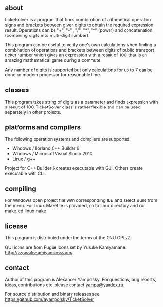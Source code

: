 
about
-----

ticketsolver is a program that finds combination of arithmetical operation signs
and brackets between given digits to obtain the required expression result.
Operations can be "+", "-" , "/", "*", "^" (power) and concatenation (combining
digits into multi-digit number).

This program can be useful to verify one's own calculations when finding a
combination of operations and brackets between digits of public transport ticket
number which gives an expression with a result of 100, that is an amazing
mathematical game during a commute.

Any number of digits is supported but only calculations for up to 7 can be done
on modern processor for reasonable time.

classes
-------

This program takes string of digits as a parameter and finds expression with a
result of 100. TicketSolver class is rather flexible and can be used separately
in other projects.

platforms and compilers
-----------------------

The following operation systems and compilers are supported:

* Windows / Borland C++ Builder 6
* Windows / Microsoft Visual Studio 2013
* Linux / g++

Project for C++ Builder 6 creates executable with GUI. Others create executable
with CLI.

compiling
---------

For Windows open project file with corresponding IDE and select Build from the
menu. For Linux Makefile is provided, go to linux directory and run make.
  cd linux
  make

license
-------

This program is distributed under the terms of the GNU GPLv2.

GUI icons are from Fugue Icons set by Yusuke Kamiyamane.
<http://p.yusukekamiyamane.com/>

contact
-------

Author of this program is Alexander Yampolsky.
For questions, bug reports, ideas, contributions etc. please contact
yampa@yandex.ru.

For source distribution and binary releases see
https://github.com/ayampolsky/TicketSolver